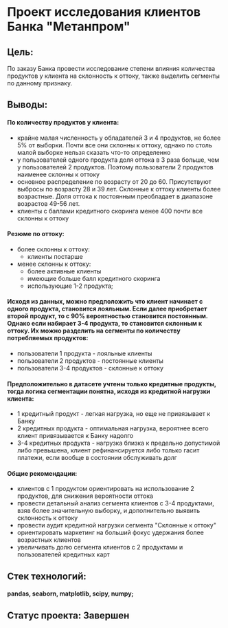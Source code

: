 # Проект исследования клиентов Банка "Метанпром"
## Цель: 
По заказу Банка провести исследование степени влияния количества продуктов у клиента на склонность к оттоку, также выделить сегменты по данному признаку.

## Выводы: 
#### По количеству продуктов у клиента:
- крайне малая численность у обладателей 3 и 4 продуктов, не более 5% от выборки. Почти все они склонны к оттоку, однако по столь малой выборке нельзя сказать что-то определенно
- у пользователей одного продукта доля оттока в 3 раза больше, чем у пользователей 2 продуктов. Поэтому пользователи 2 продуктов наименее склонны к оттоку
- основное распределение по возрасту от 20 до 60. Присутствуют выбросы по возрасту 28 и 39 лет. Склонные к оттоку клиенты более возрастные. Доля оттока к постоянным преобладает в диапазоне возрастов 49-56 лет.
- клиенты с баллами кредитного скоринга менее 400 почти все склонны к оттоку
#### Резюме по оттоку:
- более склонны к оттоку:
    - клиенты постарше
- менее склонны к оттоку:
    - более активные клиенты
    - имеющие больше балл кредитного скоринга
    - использующие 1-2 продукта;
#### Исходя из данных, можно предположить что клиент начинает с одного продукта, становится лояльным. Если далее приобретает второй продукт, то с 90% вероятностью становится постоянным. Однако если набирает 3-4 продукта, то становится склонным к оттоку. Их можно разделить на сегменты по количеству потребляемых продуктов:
- пользователи 1 продукта - лояльные клиенты
- пользователи 2 продуктов - постоянные клиенты
- пользователи 3-4 продуктов - склонные к оттоку
#### Предположительно в датасете учтены только кредитные продукты, тогда логика сегментации понятна, исходя из кредитной нагрузки клиента: 
- 1 кредитный продукт - легкая нагрузка, но еще не привязывает к Банку
- 2 кредитных продукта - оптимальная нагрузка, вероятнее всего клиент привязывается к Банку надолго
- 3-4 кредитных продукта - нагрузка близка к предельно допустимой либо превышена, клиент рефинансируется либо только гасит платежи, если вообще в состоянии обслуживать долг
#### Общие рекомендации:
- клиентов с 1 продуктом ориентировать на использование 2 продуктов, для снижения вероятности оттока
- провести детальный анализ сегмента клиентов с 3-4 продуктами, взяв более значительную выборку, и дополнительно выявить склонность к оттоку
- провести аудит кредитной нагрузки сегмента "Склонные к оттоку"
- ориентировать маркетинг на больший фокус удержания более возрастных клиентов 
- увеличивать долю сегмента клиентов с 2 продуктами и пользователей кредитных карт

## Стек технологий: 
#### pandas, seaborn, matplotlib, scipy, numpy;

## Статус проекта: Завершен
